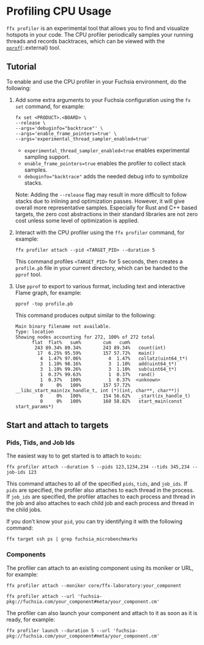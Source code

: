 # Profiling CPU Usage

`ffx profiler` is an experimental tool that allows you to find and visualize
hotspots in your code. The CPU profiler periodically samples your running
threads and records backtraces, which can be viewed with the
[`pprof`](https://github.com/google/pprof){:.external} tool.

## Tutorial

To enable and use the CPU profiler in your Fuchsia environment,
do the following:

1. Add some extra arguments to your Fuchsia configuration using the
   `fx set` command, for example:

   ```posix-terminal
   fx set <PRODUCT>.<BOARD> \
   --release \
   --args='debuginfo="backtrace"' \
   --args='enable_frame_pointers=true' \
   --args='experimental_thread_sampler_enabled=true'
   ```

   - `experimental_thread_sampler_enabled=true` enables experimental
     sampling support.
   - `enable_frame_pointers=true` enables the profiler to collect stack
     samples.
   - `debuginfo="backtrace"` adds the needed debug info to symbolize stacks.

   Note: Adding the `--release` flag may result in more difficult to follow
   stacks due to inlining and optimization passes. However, it will give overall
   more representative samples. Especially for Rust and C++ based targets, the
   zero cost abstractions in their standard libraries are not zero cost unless
   some level of optimization is applied.

2. Interact with the CPU profiler using the `ffx profiler` command,
   for example:

   ```posix-terminal
   ffx profiler attach --pid <TARGET_PID> --duration 5
   ```

   This command profiles `<TARGET_PID>` for 5 seconds, then creates
   a `profile.pb` file in your current directory, which can be handed to
   the `pprof` tool.

3. Use `pprof` to export to various format, including text and interactive
   Flame graph, for example:

   ```posix-terminal
   pprof -top profile.pb
   ```

   This command produces output similar to the following:

   ```none {:.devsite-disable-click-to-copy}
   Main binary filename not available.
   Type: location
   Showing nodes accounting for 272, 100% of 272 total
         flat  flat%   sum%        cum   cum%
          243 89.34% 89.34%        243 89.34%   count(int)
           17  6.25% 95.59%        157 57.72%   main()
            4  1.47% 97.06%          4  1.47%   collatz(uint64_t*)
            3  1.10% 98.16%          3  1.10%   add(uint64_t*)
            3  1.10% 99.26%          3  1.10%   sub(uint64_t*)
            1  0.37% 99.63%          1  0.37%   rand()
            1  0.37%   100%          1  0.37%  <unknown>
            0     0%   100%        157 57.72%   __libc_start_main(zx_handle_t, int (*)(int, char**, char**))
            0     0%   100%        154 56.62%   _start(zx_handle_t)
            0     0%   100%        160 58.82%   start_main(const start_params*)
   ```

## Start and attach to targets

### Pids, Tids, and Job Ids

The easiest way to to get started is to attach to `koids`:

```posix-terminal
ffx profiler attach --duration 5 --pids 123,1234,234 --tids 345,234 --job-ids 123
```

This command attaches to all of the specified `pids`, `tids`, and `job_ids`.
If `pids` are specified, the profiler also attaches to each thread in the process.
If `job_ids` are specified, the profiler attaches to each process and thread in
the job and also attaches to each child job and each process and thread in the
child jobs.

If you don’t know your `pid`, you can try identifying it with the following
command:

```posix-terminal
ffx target ssh ps | grep fuchsia_microbenchmarks
```

### Components

The profiler can attach to an existing component using its moniker or URL,
for example:

```posix-terminal
ffx profiler attach --moniker core/ffx-laboratory:your_component
```

```posix-terminal
ffx profiler attach --url 'fuchsia-pkg://fuchsia.com/your_component#meta/your_component.cm'
```

The profiler can also launch your component and attach to it as soon as
it is ready, for example:

```posix-terminal
ffx profiler launch --duration 5 --url 'fuchsia-pkg://fuchsia.com/your_component#meta/your_component.cm'
```
